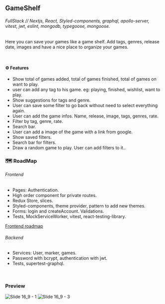 ## GameShelf

###### FullStack // Nextjs, React, Styled-components, graphql, apollo-server, vitest, jwt, eslint, mongodb, typegoose, mongoose.

Here you can save your games like a game shelf. Add tags, genres, release date, images and have a nice place to organize your games.

</br>

#### ⚙ Features

- Show total of games added, total of games finished, total of games on want to play.
- user can add any tag to his game. eg: playing, finished, wishlist, want to play.
- Show suggestions for tags and genre.
- User can save some filter to go back without need to select everything again.
- User can add the game infos. Name, release, image, tags, genres, rate.
- Filter by tag, genre, rate.
- Search bar.
- User can add a image of the game with a link from google.
- Show saved filters.
- Search bar for filters.
- Draw a random game to play. User can add filters to it..


### 🗺 RoadMap

###### Frontend

- Pages: Authentication.
- High order component for private routes.
- Redux Store, slices.
- Styled-components, theme provider, pattern to add new themes.
- Forms: login and createAccount. Validations.
- Tests, MockServiceWorker, vitest, react-testing-library.

[Frontend roadmap](./Frontend/Frontend.txt)

###### Backend

- Services: User, marker, games.
- Password with bcrypt, authentication with jwt.
- Tests, supertest-graphql.

</br>

### Preview

![Slide 16_9 - 1](https://user-images.githubusercontent.com/88716893/230511358-068edeb6-ee19-4915-b59a-1e752a82ad52.png)
![Slide 16_9 - 3](https://github.com/Rafael-Cesario/GameShelf/assets/88716893/2867250f-0b02-4078-ab91-1f788aa844b2)


